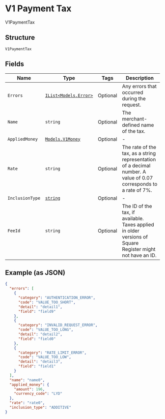 
# V1 Payment Tax

V1PaymentTax

## Structure

`V1PaymentTax`

## Fields

| Name | Type | Tags | Description |
|  --- | --- | --- | --- |
| `Errors` | [`IList<Models.Error>`](/doc/models/error.md) | Optional | Any errors that occurred during the request. |
| `Name` | `string` | Optional | The merchant-defined name of the tax. |
| `AppliedMoney` | [`Models.V1Money`](/doc/models/v1-money.md) | Optional | - |
| `Rate` | `string` | Optional | The rate of the tax, as a string representation of a decimal number. A value of 0.07 corresponds to a rate of 7%. |
| `InclusionType` | [`string`](/doc/models/v1-payment-tax-inclusion-type.md) | Optional | - |
| `FeeId` | `string` | Optional | The ID of the tax, if available. Taxes applied in older versions of Square Register might not have an ID. |

## Example (as JSON)

```json
{
  "errors": [
    {
      "category": "AUTHENTICATION_ERROR",
      "code": "VALUE_TOO_SHORT",
      "detail": "detail1",
      "field": "field9"
    },
    {
      "category": "INVALID_REQUEST_ERROR",
      "code": "VALUE_TOO_LONG",
      "detail": "detail2",
      "field": "field0"
    },
    {
      "category": "RATE_LIMIT_ERROR",
      "code": "VALUE_TOO_LOW",
      "detail": "detail3",
      "field": "field1"
    }
  ],
  "name": "name0",
  "applied_money": {
    "amount": 196,
    "currency_code": "LYD"
  },
  "rate": "rate0",
  "inclusion_type": "ADDITIVE"
}
```

